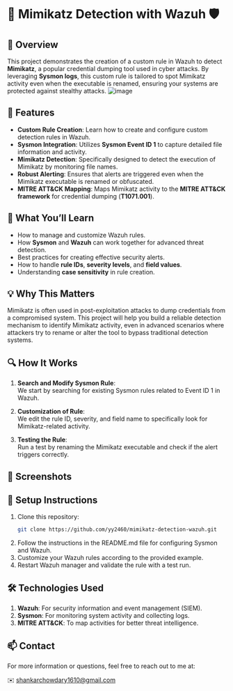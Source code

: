 # 🔐 Mimikatz Detection with Wazuh 🛡️

## 🚀 Overview
This project demonstrates the creation of a custom rule in Wazuh to detect **Mimikatz**, a popular credential dumping tool used in cyber attacks. By leveraging **Sysmon logs**, this custom rule is tailored to spot Mimikatz activity even when the executable is renamed, ensuring your systems are protected against stealthy attacks.
![image](https://github.com/user-attachments/assets/23aaf254-f297-48a7-8fe4-bef29a951000)

## 🔧 Features
- **Custom Rule Creation**: Learn how to create and configure custom detection rules in Wazuh.
- **Sysmon Integration**: Utilizes **Sysmon Event ID 1** to capture detailed file information and activity.
- **Mimikatz Detection**: Specifically designed to detect the execution of Mimikatz by monitoring file names.
- **Robust Alerting**: Ensures that alerts are triggered even when the Mimikatz executable is renamed or obfuscated.
- **MITRE ATT&CK Mapping**: Maps Mimikatz activity to the **MITRE ATT&CK framework** for credential dumping (**T1071.001**).

## 📝 What You’ll Learn
- How to manage and customize Wazuh rules.
- How **Sysmon** and **Wazuh** can work together for advanced threat detection.
- Best practices for creating effective security alerts.
- How to handle **rule IDs**, **severity levels**, and **field values**.
- Understanding **case sensitivity** in rule creation.

## 💡 Why This Matters
Mimikatz is often used in post-exploitation attacks to dump credentials from a compromised system. This project will help you build a reliable detection mechanism to identify Mimikatz activity, even in advanced scenarios where attackers try to rename or alter the tool to bypass traditional detection systems.

## 🔍 How It Works
1. **Search and Modify Sysmon Rule**:  
   We start by searching for existing Sysmon rules related to Event ID 1 in Wazuh.
   
2. **Customization of Rule**:  
   We edit the rule ID, severity, and field name to specifically look for Mimikatz-related activity.

3. **Testing the Rule**:  
   Run a test by renaming the Mimikatz executable and check if the alert triggers correctly.

## 📸 Screenshots

## 📁 Setup Instructions
1. Clone this repository:
   ```bash
   git clone https://github.com/yy2460/mimikatz-detection-wazuh.git
2. Follow the instructions in the README.md file for configuring Sysmon and Wazuh.
3. Customize your Wazuh rules according to the provided example.
4. Restart Wazuh manager and validate the rule with a test run.

## 🛠️ Technologies Used
1. **Wazuh**: For security information and event management (SIEM).
2. **Sysmon**: For monitoring system activity and collecting logs.
3. **MITRE ATT&CK**: To map activities for better threat intelligence.

## 📫 Contact
For more information or questions, feel free to reach out to me at:

✉️ shankarchowdary1610@gmail.com
